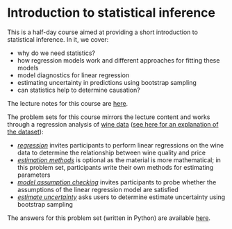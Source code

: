 # Introduction to statistical inference
This is a half-day course aimed at providing a short introduction to statistical inference. In it, we cover:

- why do we need statistics?
- how regression models work and different approaches for fitting these models
- model diagnostics for linear regression
- estimating uncertainty in predictions using bootstrap sampling
- can statistics help to determine causation?

The lecture notes for this course are [here](./presentations/introduction_to_statistical_inference.pdf).

The problem sets for this course mirrors the lecture content and works through a regression analysis of [wine data](./data/wine.csv) ([see here for an explanation of the dataset](https://www.kaggle.com/zynicide/wine-reviews)):

- [*regression*](./problem_sets/wine_regression.ipynb) invites participants to perform linear regressions on the wine data to determine the relationship between wine quality and price
- [*estimation methods*](./problem_sets/wine_estimation_methods.ipynb) is optional as the material is more mathematical; in this problem set, participants write their own methods for estimating parameters
- [*model assumption checking*](./problem_sets/wine_assumptions.ipynb) invites participants to probe whether the assumptions of the linear regression model are satisfied
- [*estimate uncertainty*](./problem_sets/wine_uncertainty.ipynb) asks users to determine estimate uncertainty using bootstrap sampling

The answers for this problem set (written in Python) are available [here](./problem_sets/answers/wine.ipynb).
